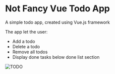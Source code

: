 # Not Fancy Vue Todo App

A simple todo app, created using Vue.js framework 

The app let the user: 

- Add a todo
- Delete a todo
- Remove all todos
- Display done tasks below done list section

![TODO](Snip20181015_1.png)


